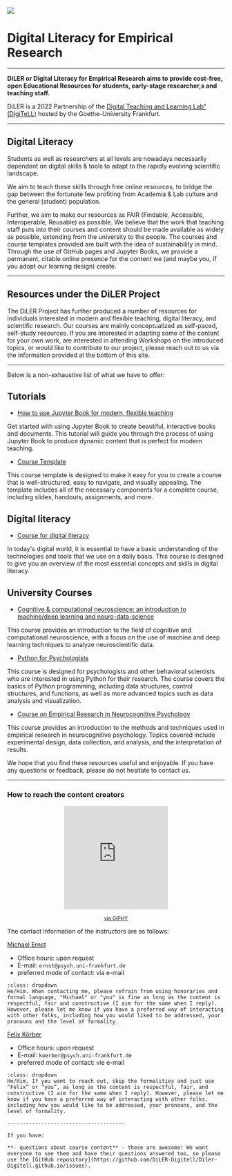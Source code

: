 
![](https://felixkoerber.github.io/jb/_static/logo.png)
# Digital Literacy for Empirical Research

-------------------------------------------------

**DiLER or Digital Literacy for Empirical Research aims to provide cost-free, open Educational Resources for students, early-stage researcher,s and teaching staff.**

DiLER is a 2022 Partnership of the [Digital Teaching and Learning Lab“ (DigiTeLL)](https://www.uni-frankfurt.de/106206707/Projekt_DigiTeLL) hosted by the Goethe-University Frankfurt.

-----------------------------------------------

## Digital Literacy

Students as well as researchers at all levels are nowadays necessarily dependent on digital skills & tools to adapt to the rapidly evolving scientific landscape.

We aim to teach these skills through free online resources, to bridge the gap between the fortunate few profiting from Academia & Lab culture and the general (student) population.

Further, we aim to make our resources as FAIR (Findable, Accessible, Interoperable, Reusable) as possible. We believe that the work that teaching staff puts into their courses and content should be made available as widely as possible, extending from the university to the people. The courses and course templates provided are built with the idea of sustainability in mind. Through the use of GitHub pages and Jupyter Books, we provide a permanent, citable online presence for the content we (and maybe you, if you adopt our learning design) create.


-----------------------------------------------

## Resources under the DiLER Project

The DiLER Project has further produced a number of resources for individuals interested in modern and flexible teaching, digital literacy, and scientific research. Our courses are mainly conceptualized as self-paced, self-study resources. If you are interested in adapting some of the content for your own work, are interested in attending Workshops on the introduced topics, or would like to contribute to our project, please reach out to us via the information provided at the bottom of this site.

-----------------------------------------------

Below is a non-exhaustive list of what we have to offer:

## Tutorials
* [How to use Jupyter Book for modern, flexible teaching](https://diler-digitell.github.io/Jupyter-Book/)

Get started with using Jupyter Book to create beautiful, interactive books and documents. This tutorial will guide you through the process of using Jupyter Book to produce dynamic content that is perfect for modern teaching.

* [Course Template](https://github.com/DiLER-Digitell/Course-template)

This course template is designed to make it easy for you to create a course that is well-structured, easy to navigate, and visually appealing. The template includes all of the necessary components for a complete course, including slides, handouts, assignments, and more.

## Digital literacy

* [Course for digital literacy](https://diler-digitell.github.io/DiLER_digital_literacy_course/)

In today's digital world, it is essential to have a basic understanding of the technologies and tools that we use on a daily basis. This course is designed to give you an overview of the most essential concepts and skills in digital literacy.

## University Courses

* [Cognitive & computational neuroscience: an introduction to machine/deep learning and neuro-data-science](https://peerherholz.github.io/Cog_Com_Neuro_ML_DL/)

This course provides an introduction to the field of cognitive and computational neuroscience, with a focus on the use of machine and deep learning techniques to analyze neuroscientific data.

* [Python for Psychologists](https://m-earnest.github.io/Python_for_Psychologists_Winter2022/)

This course is designed for psychologists and other behavioral scientists who are interested in using Python for their research. The course covers the basics of Python programming, including data structures, control structures, and functions, as well as more advanced topics such as data analysis and visualization.

* [Course on Empirical Research in Neurocognitive Psychology](https://peerherholz.github.io/EXPRA_Winter2021)

This course provides an introduction to the methods and techniques used in empirical research in neurocognitive psychology. Topics covered include experimental design, data collection, and analysis, and the interpretation of results.

We hope that you find these resources useful and enjoyable. If you have any questions or feedback, please do not hesitate to contact us.

-----------------------------------------------

### How to reach the content creators

<p align="center"><iframe src="https://giphy.com/embed/U6GunJi6B1o7ecMfKc" width="240" height="240" frameBorder="0" vspace="0" class="giphy-embed" allowFullScreen style="overflow-y: hidden;"></iframe></p><p align="center"><a href="https://giphy.com/gifs/justviralnet-funny-mistake-spelling-U6GunJi6B1o7ecMfKc"><small>via GIPHY</small></a></p></p>

The contact information of the instructors are as follows:

[Michael Ernst](https://github.com/M-earnest)

- Office hours: upon request
- E-mail: `ernst@psych.uni-frankfurt.de`
- preferred mode of contact: via  e-mail

```{admonition} How to address one another?
:class: dropdown
He/Him. When contacting me, please refrain from using honoraries and formal language, "Michael" or "you" is fine as long as the content is respectful, fair and constructive (I aim for the same when I reply).
However, please let me know if you have a preferred way of interacting with other folks, including how you would liked to be addressed, your pronouns and the level of formality.
```

[Felix Körber](x)

- Office hours: upon request
- E-mail: `koerber@psych.uni-frankfurt.de`
- preferred mode of contact: vie e-mail

```{admonition} How to address one another?
:class: dropdown
He/Him. If you want to reach out, skip the formalities and just use “Felix” or “you”, as long as the content is respectful, fair, and constructive (I aim for the same when I reply). However, please let me know if you have a preferred way of interacting with other folks, including how you would like to be addressed, your pronouns, and the level of formality.

--------------------------------------

If you have:

**- questions about course content** - these are awesome! We want everyone to see them and have their questions answered too, so please use the [GitHub repository](https://github.com/DiLER-Digitell/Diler-Digitell.github.io/issues).


